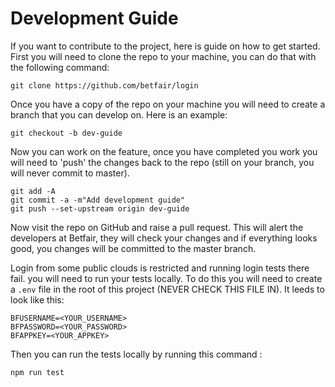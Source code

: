 # Development Guide
If you want to contribute to the project, here is guide on how to get started.  
First you will need to clone the repo to your machine, you can do that with the following command:  
```
git clone https://github.com/betfair/login
```
Once you have a copy of the repo on your machine you will need to create a branch that you can develop on. Here is an example:  
```
git checkout -b dev-guide
```
Now you can work on the feature, once you have completed you work you will need to 'push' the changes back to the repo (still on your branch, you will never commit to master).  
```
git add -A
git commit -a -m"Add development guide"
git push --set-upstream origin dev-guide
```
Now visit the repo on GitHub and raise a pull request. This will alert the developers at Betfair, they will check your changes and if everything looks good, you changes will be committed to the master branch.  

Login from some public clouds is restricted and running login tests there fail. you will need to run your tests locally. To do this you will need to create a `.env` file in the root of this project (NEVER CHECK THIS FILE IN). It leeds to look like this:  
```
BFUSERNAME=<YOUR_USERNAME>
BFPASSWORD=<YOUR_PASSWORD>
BFAPPKEY=<YOUR_APPKEY>
```
Then you can run the tests locally by running this command  :
```
npm run test 
```